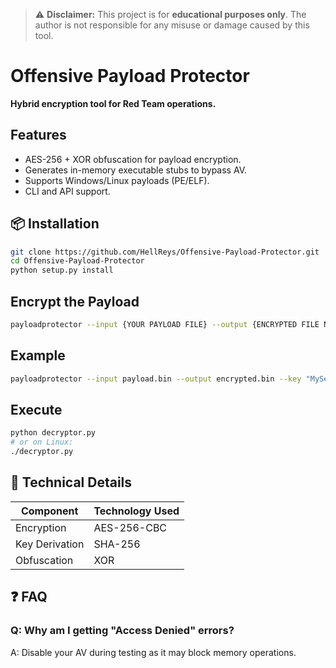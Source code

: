 > ⚠️ **Disclaimer:** This project is for **educational purposes only**. The author is not responsible for any misuse or damage caused by this tool.

# Offensive Payload Protector  
**Hybrid encryption tool for Red Team operations.**  

## Features  
- AES-256 + XOR obfuscation for payload encryption.  
- Generates in-memory executable stubs to bypass AV.  
- Supports Windows/Linux payloads (PE/ELF).
- CLI and API support.

## 📦 Installation
```bash
git clone https://github.com/HellReys/Offensive-Payload-Protector.git
cd Offensive-Payload-Protector
python setup.py install
```
## Encrypt the Payload 
```bash
payloadprotector --input {YOUR PAYLOAD FILE} --output {ENCRYPTED FILE NAME} --key {"YOUR SECRET PASSWORD"} --xor_key {"YOUR XOR KEY"}
```
## Example
```bash
payloadprotector --input payload.bin --output encrypted.bin --key "MySecretPassword" --xor_key "1a2b3c4d"
```
## Execute
```bash
python decryptor.py
# or on Linux:
./decryptor.py
```


## 🔧 Technical Details
| Component       | Technology Used |
|----------------|----------------|
| Encryption     | AES-256-CBC    |
| Key Derivation | SHA-256        |
| Obfuscation    | XOR            |


## ❓ FAQ
### Q: Why am I getting "Access Denied" errors?
A: Disable your AV during testing as it may block memory operations.
